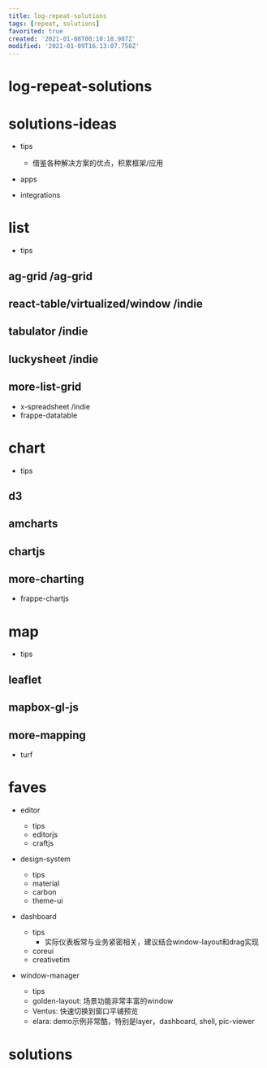 ```yaml
---
title: log-repeat-solutions
tags: [repeat, solutions]
favorited: true
created: '2021-01-08T00:10:18.987Z'
modified: '2021-01-09T16:13:07.758Z'
---
```


# log-repeat-solutions

# solutions-ideas

- tips
  - 借鉴各种解决方案的优点，积累框架/应用

- apps

- integrations

# list

- tips

## ag-grid /ag-grid

## react-table/virtualized/window /indie

## tabulator /indie

## luckysheet /indie

## more-list-grid

- x-spreadsheet /indie
- frappe-datatable

# chart

- tips

## d3

## amcharts

## chartjs

## more-charting

- frappe-chartjs

# map

- tips

## leaflet

## mapbox-gl-js

## more-mapping

- turf

# faves

- editor
  - tips
  - editorjs
  - craftjs

- design-system
  - tips
  - material
  - carbon
  - theme-ui

- dashboard
  - tips
    - 实际仪表板常与业务紧密相关，建议结合window-layout和drag实现
  - coreui
  - creativetim

- window-manager
  - tips
  - golden-layout: 场景功能非常丰富的window
  - Ventus: 快速切换到窗口平铺预览
  - elara: demo示例非常酷，特别是layer，dashboard, shell, pic-viewer

# solutions
